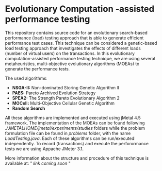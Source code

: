 # Evolutionary Computation -assisted performance testing
 
This repository contains source code for an evolutionary search-based performance (load) testing approach that is able to generate efficient performance test cases.
This technique can be considered a genetic-based load testing approach that investigates the effects of different loads (number of virtual users) on the transactions. In this evolutionary computation-assisted performance testing technique, we are using several metaheuristics,
multi-objective evolutionary algorithms (MOEAs) to generate the performance tests.

The used algorithms: 

* **NSGA-II:** Non-dominated Storing Genetic Algorithm II
* **PAES:** Pareto Archived Evolution Strategy
* **SPEA2:** The Strength Pareto Evolutionary Algorithm 2
* **MOCell:** Multi-Objective Cellular Genetic Algorithm
* **Random Search**

All these algorithms are implemented and executed using jMetal 4.5 framework. The implementation of the MOEAs can be found following *./JMETALHOME/jmetal/experiments/studies* folders while the problem formulation file can be found in *problems* folder, with the name *LoadTesting.java*.
Each of these algorithms can be run/executed independently. To record (transactions) and execute the perforormance tests we are using Appache JMeter 3.1.

More information about the structure and procedure of this technique is available at: " _link coming soon_ "
